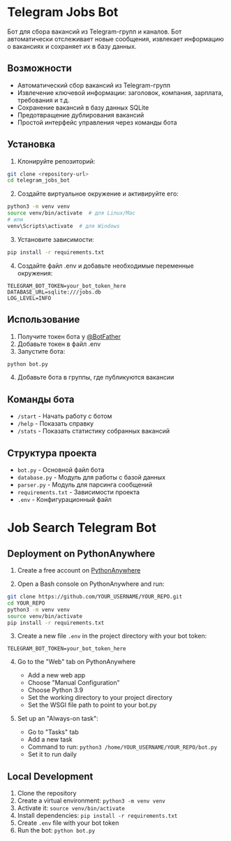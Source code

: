 # Telegram Jobs Bot

Бот для сбора вакансий из Telegram-групп и каналов. Бот автоматически отслеживает новые сообщения, извлекает информацию о вакансиях и сохраняет их в базу данных.

## Возможности

- Автоматический сбор вакансий из Telegram-групп
- Извлечение ключевой информации: заголовок, компания, зарплата, требования и т.д.
- Сохранение вакансий в базу данных SQLite
- Предотвращение дублирования вакансий
- Простой интерфейс управления через команды бота

## Установка

1. Клонируйте репозиторий:
```bash
git clone <repository-url>
cd telegram_jobs_bot
```

2. Создайте виртуальное окружение и активируйте его:
```bash
python3 -m venv venv
source venv/bin/activate  # для Linux/Mac
# или
venv\Scripts\activate  # для Windows
```

3. Установите зависимости:
```bash
pip install -r requirements.txt
```

4. Создайте файл .env и добавьте необходимые переменные окружения:
```
TELEGRAM_BOT_TOKEN=your_bot_token_here
DATABASE_URL=sqlite:///jobs.db
LOG_LEVEL=INFO
```

## Использование

1. Получите токен бота у [@BotFather](https://t.me/BotFather)
2. Добавьте токен в файл .env
3. Запустите бота:
```bash
python bot.py
```
4. Добавьте бота в группы, где публикуются вакансии

## Команды бота

- `/start` - Начать работу с ботом
- `/help` - Показать справку
- `/stats` - Показать статистику собранных вакансий

## Структура проекта

- `bot.py` - Основной файл бота
- `database.py` - Модуль для работы с базой данных
- `parser.py` - Модуль для парсинга сообщений
- `requirements.txt` - Зависимости проекта
- `.env` - Конфигурационный файл

# Job Search Telegram Bot

## Deployment on PythonAnywhere

1. Create a free account on [PythonAnywhere](https://www.pythonanywhere.com)

2. Open a Bash console on PythonAnywhere and run:
```bash
git clone https://github.com/YOUR_USERNAME/YOUR_REPO.git
cd YOUR_REPO
python3 -m venv venv
source venv/bin/activate
pip install -r requirements.txt
```

3. Create a new file `.env` in the project directory with your bot token:
```
TELEGRAM_BOT_TOKEN=your_bot_token_here
```

4. Go to the "Web" tab on PythonAnywhere
   - Add a new web app
   - Choose "Manual Configuration"
   - Choose Python 3.9
   - Set the working directory to your project directory
   - Set the WSGI file path to point to your bot.py

5. Set up an "Always-on task":
   - Go to "Tasks" tab
   - Add a new task
   - Command to run: `python3 /home/YOUR_USERNAME/YOUR_REPO/bot.py`
   - Set it to run daily

## Local Development

1. Clone the repository
2. Create a virtual environment: `python3 -m venv venv`
3. Activate it: `source venv/bin/activate`
4. Install dependencies: `pip install -r requirements.txt`
5. Create `.env` file with your bot token
6. Run the bot: `python bot.py`
